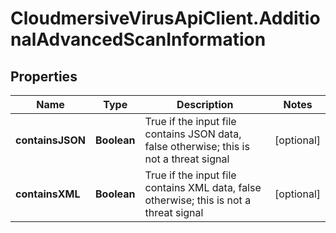 # CloudmersiveVirusApiClient.AdditionalAdvancedScanInformation

## Properties
Name | Type | Description | Notes
------------ | ------------- | ------------- | -------------
**containsJSON** | **Boolean** | True if the input file contains JSON data, false otherwise; this is not a threat signal | [optional] 
**containsXML** | **Boolean** | True if the input file contains XML data, false otherwise; this is not a threat signal | [optional] 


